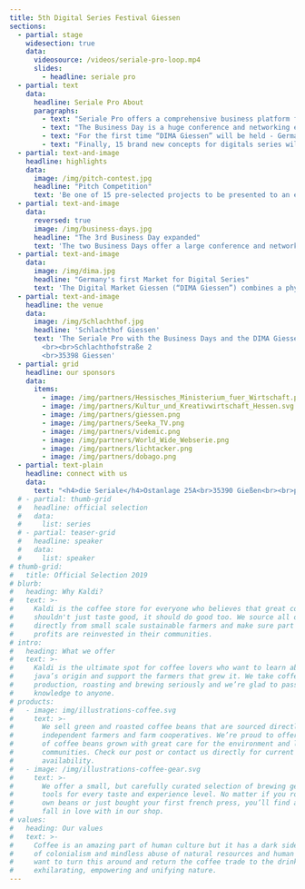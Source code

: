 ```yaml
---
title: 5th Digital Series Festival Giessen 
sections:
  - partial: stage
    widesection: true
    data:
      videosource: /videos/seriale-pro-loop.mp4
      slides:
        - headline: seriale pro
  - partial: text
    data:
      headline: Seriale Pro About
      paragraphs:
        - text: "Seriale Pro offers a comprehensive business platform for the digital series industry. It includes the industry related activities “Business Day”, “DIMA Giessen” and a pitch contest."
        - text: "The Business Day is a huge conference and networking event, it will be held for the 3rd time as part of “die Seriale“ and is expanded to two days."
        - text: "For the first time “DIMA Giessen” will be held - Germany’s very first physical market with focus on short form digital series. This is in cooperation with “Bilbao Seriesland“."
        - text: "Finally, 15 brand new concepts for digitals series will be presented to the industry during a pitch competition."
  - partial: text-and-image
    headline: highlights
    data:
      image: /img/pitch-contest.jpg
      headline: "Pitch Competition"
      text: 'Be one of 15 pre-selected projects to be presented to an expert industry jury and take your chance to be seen, heard and taken to the next level. We encourage you to include thoughts on sustainability beyond a first season. <br><br>Submissions are accepted now via FilmFreeway! <br><br><a class="button button--external" href="https://filmfreeway.com/dieSeriale" target="_blank">Submit Project</a>'
  - partial: text-and-image
    data:
      reversed: true
      image: /img/business-days.jpg
      headline: "The 3rd Business Day expanded"
      text: 'The two Business Days offer a large conference and networking program for the creative industry. Established international experts will present exclusive insights on the mechanisms of the global digital series market and talk about the latest developments and trends. Various possibilities for distribution, co-production and branded content will be presented and discussed in panels. Brand new project ideas will be presented and above all, this event invites to network and make new connections.'
  - partial: text-and-image
    data:
      image: /img/dima.jpg
      headline: "Germany's first Market for Digital Series"
      text: 'The Digital Market Giessen (“DIMA Giessen”) combines a physical market especially for short form digital series  a networking platform for international producers, distributors, sales agents, broadcasters and funding representatives.<br> This year, six series will qualify additionally for “DIMA CoPro Series” - a unique platform for digital series producers who are looking for co-production opportunities. These projects will be highlighted during Seriale Pro to get that extra visibility.<br>DIMA is a collaboration  with "Bilbao Seriesland". '
  - partial: text-and-image
    headline: the venue
    data:
      image: /img/Schlachthof.jpg
      headline: 'Schlachthof Giessen'
      text: 'The Seriale Pro with the Business Days and the DIMA Giessen - Digital Market, will take place here. There are many places indoors and open air for networking, panel discussions, the pitching contest, workshops and for celebration.
        <br><br>Schlachthofstraße 2
        <br>35398 Giessen'
  - partial: grid
    headline: our sponsors
    data:
      items:
        - image: /img/partners/Hessisches_Ministerium_fuer_Wirtschaft.png
        - image: /img/partners/Kultur_und_Kreativwirtschaft_Hessen.svg
        - image: /img/partners/giessen.png
        - image: /img/partners/Seeka_TV.png
        - image: /img/partners/videmic.png
        - image: /img/partners/World_Wide_Webserie.png
        - image: /img/partners/lichtacker.png
        - image: /img/partners/dobago.png
  - partial: text-plain
    headline: connect with us
    data:
      text: "<h4>die Seriale</h4>Ostanlage 25A<br>35390 Gießen<br><br>phone   +49 641 13295 398<br>fax         +49 641 13295 433<br><br>e-mail    info@die-seriale.de"
  # - partial: thumb-grid
  #   headline: official selection
  #   data:
  #     list: series
  # - partial: teaser-grid
  #   headline: speaker
  #   data:
  #     list: speaker
# thumb-grid:
#   title: Official Selection 2019
# blurb:
#   heading: Why Kaldi?
#   text: >-
#     Kaldi is the coffee store for everyone who believes that great coffee
#     shouldn't just taste good, it should do good too. We source all of our beans
#     directly from small scale sustainable farmers and make sure part of the
#     profits are reinvested in their communities.
# intro:
#   heading: What we offer
#   text: >-
#     Kaldi is the ultimate spot for coffee lovers who want to learn about their
#     java’s origin and support the farmers that grew it. We take coffee
#     production, roasting and brewing seriously and we’re glad to pass that
#     knowledge to anyone.
# products:
#   - image: img/illustrations-coffee.svg
#     text: >-
#       We sell green and roasted coffee beans that are sourced directly from
#       independent farmers and farm cooperatives. We’re proud to offer a variety
#       of coffee beans grown with great care for the environment and local
#       communities. Check our post or contact us directly for current
#       availability.
#   - image: /img/illustrations-coffee-gear.svg
#     text: >-
#       We offer a small, but carefully curated selection of brewing gear and
#       tools for every taste and experience level. No matter if you roast your
#       own beans or just bought your first french press, you’ll find a gadget to
#       fall in love with in our shop.
# values:
#   heading: Our values
#   text: >-
#     Coffee is an amazing part of human culture but it has a dark side too – one
#     of colonialism and mindless abuse of natural resources and human lives. We
#     want to turn this around and return the coffee trade to the drink’s
#     exhilarating, empowering and unifying nature.
---
```

